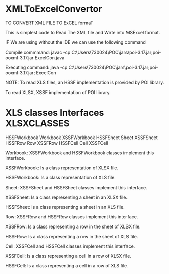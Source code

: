 # XMLToExcelConvertor
TO CONVERT XML FILE TO ExCEL formaT

This is simplest code to Read The XML file and Wirte into MSExcel format.

IF We are using without the IDE we can use the following command

Compile commmand:
javac -cp C:\Users\730024\POC\jars\poi-3.17.jar;poi-ooxml-3.17.jar ExcelCon.java

Executing command:
java -cp C:\Users\730024\POC\jars\poi-3.17.jar;poi-ooxml-3.17.jar; ExcelCon




NOTE:
To read XLS files, an HSSF implementation is provided by POI library.

To read XLSX, XSSF implementation of POI library.



XLS classes         Interfaces          XLSXCLASSES
===================================================
HSSFWorkbook        Workbook            XSSFWorkbook
HSSFSheet           Sheet               XSSFSheet
HSSFRow             Row                 XSSFRow
HSSFCell            Cell                XSSFCell




Workbook: XSSFWorkbook and HSSFWorkbook classes implement this interface.

XSSFWorkbook: Is a class representation of XLSX file.

HSSFWorkbook: Is a class representation of XLS file.

Sheet: XSSFSheet and HSSFSheet classes implement this interface.

XSSFSheet: Is a class representing a sheet in an XLSX file.

HSSFSheet: Is a class representing a sheet in an XLS file.

Row: XSSFRow and HSSFRow classes implement this interface.

XSSFRow: Is a class representing a row in the sheet of XLSX file.

HSSFRow: Is a class representing a row in the sheet of XLS file.

Cell: XSSFCell and HSSFCell classes implement this interface.

XSSFCell: Is a class representing a cell in a row of XLSX file.

HSSFCell: Is a class representing a cell in a row of XLS file.
